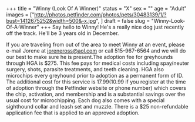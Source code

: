 +++
title = "Winny (Look Of A Winner)"
status = "X"
sex = ""
age = "Adult"
images = ["http://photos.petfinder.com/photos/pets/30483139/1/?bust=1412675252&width=500&-x.jpg",
]
draft = false
slug = "Winny-Look-Of-A-Winner"
+++
Say hello to Winny! He's a really nice dog just recently off the track. He'll be 3 years old in December.

If you are traveling from out of the area to meet Winny at an event, please e-mail Jorene at joreneross@aol.com or call 515-967-6564 and we will do our best to make sure he is present.The adoption fee for greyhounds through HGA is $275. This fee pays for medical costs including spay/neuter surgery, shots, parasite treatments, and teeth cleaning. HGA also microchips every greyhound prior to adoption as a permanent form of ID. The additional cost for this service is $17.99 ($10.99 if you register at the time of adoption through the Petfinder website or phone number) which covers the chip, activation, and membership and is a substantial savings over the usual cost for microchipping. Each dog also comes with a special sighthound collar and leash set and muzzle. There is a $25 non-refundable application fee that is applied to an approved adoption.
